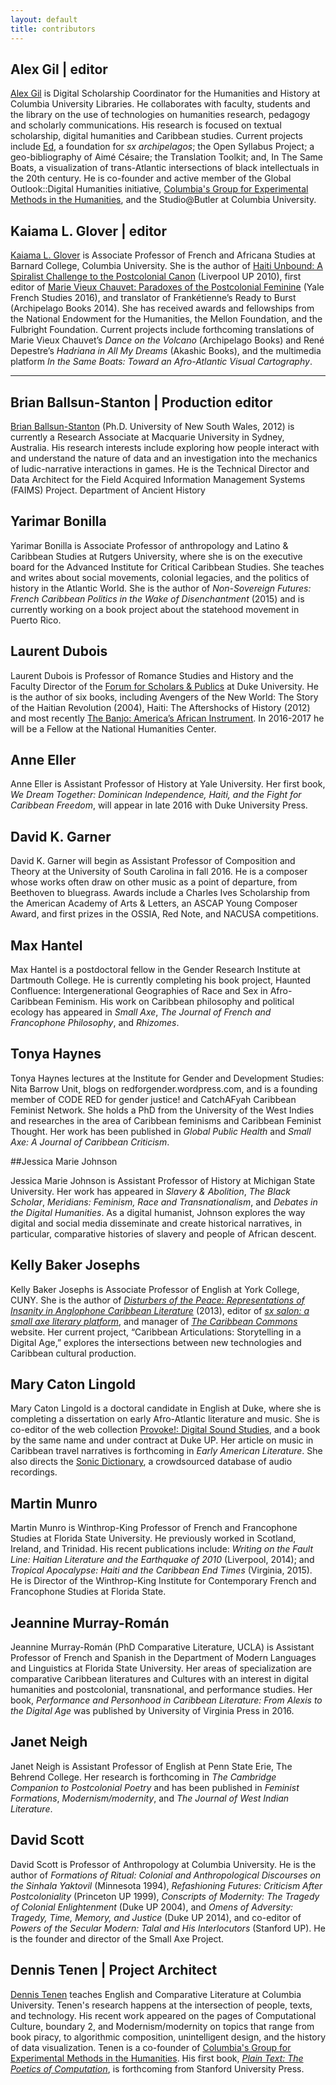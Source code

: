 ```yaml
---
layout: default
title: contributors
---
```


## Alex Gil | editor
[Alex Gil](http://www.elotroalex.com/) is Digital Scholarship Coordinator for the Humanities and History at Columbia University Libraries. He collaborates with faculty, students and the library on the use of technologies on humanities research, pedagogy and scholarly communications. His research is focused on textual scholarship, digital humanities and Caribbean studies. Current projects include [Ed](http://elotroalex.github.io/ed/), a foundation for *sx archipelagos*; the Open Syllabus Project; a geo-bibliography of Aimé Césaire; the Translation Toolkit; and, In The Same Boats, a visualization of trans-Atlantic intersections of black intellectuals in the 20th century. He is co-founder and active member of the Global Outlook::Digital Humanities initiative, [Columbia's Group for Experimental Methods in the Humanities](http://xpmethod.plaintext.in/), and the Studio@Butler at Columbia University.

## Kaiama L. Glover | editor

[Kaiama L. Glover](https://barnard.edu/profiles/kaiama-l-glover) is Associate Professor of French and Africana Studies at Barnard College, Columbia University. She is the author of [Haiti Unbound: A Spiralist Challenge to the Postcolonial Canon](http://liverpooluniversitypress.co.uk/products/61903) (Liverpool UP 2010), first editor of [Marie Vieux Chauvet: Paradoxes of the Postcolonial Feminine](http://yalebooks.com/book/9780300214192/yale-french-studies-number-128) (Yale French Studies 2016), and translator of Frankétienne’s Ready to Burst (Archipelago Books 2014). She has received awards and fellowships from the National Endowment for the Humanities, the Mellon Foundation, and the Fulbright Foundation. Current projects include forthcoming translations of Marie Vieux Chauvet’s *Dance on the Volcano* (Archipelago Books) and René Depestre’s *Hadriana in All My Dreams* (Akashic Books), and the multimedia platform *In the Same Boats: Toward an Afro-Atlantic Visual Cartography*.


---

## Brian Ballsun-Stanton | Production editor
[Brian Ballsun-Stanton](https://www.fedarch.org/) (Ph.D. University of New South Wales, 2012) is currently a Research Associate at Macquarie University in Sydney, Australia. His research interests include exploring how people interact with and understand the nature of data and an investigation into the mechanics of ludic-narrative interactions in games. He is the Technical Director and Data Architect for the Field Acquired Information Management Systems (FAIMS) Project.
Department of Ancient History

## Yarimar Bonilla

Yarimar Bonilla is Associate Professor of anthropology and Latino & Caribbean Studies at Rutgers University, where she is on the executive board for the Advanced Institute for Critical Caribbean Studies. She teaches and writes about social movements, colonial
legacies, and the politics of history in the Atlantic World. She is the author of *Non-Sovereign Futures: French Caribbean Politics in the Wake of Disenchantment* (2015) and is currently working on a book project about the statehood movement in Puerto Rico.

## Laurent Dubois

Laurent Dubois is Professor of Romance Studies and History and the Faculty Director of the [Forum for Scholars & Publics](https://fsp.trinity.duke.edu) at Duke University. He is the author of six books, including Avengers of the New World: The Story of the Haitian Revolution (2004), Haiti: The Aftershocks of History (2012) and most recently [The Banjo: America’s African Instrument](http://www.hup.harvard.edu/catalog.php?isbn=9780674047846). In 2016-2017 he will be a Fellow at the National Humanities Center.

## Anne Eller

Anne Eller is Assistant Professor of History at Yale University.  Her first book, *We Dream Together: Dominican Independence, Haiti, and the Fight for Caribbean Freedom*, will appear in late 2016 with Duke University Press.

## David K. Garner

David K. Garner will begin as Assistant Professor of Composition and Theory at the University of South Carolina in fall 2016. He is a composer whose works often draw on other music as a point of departure, from Beethoven to bluegrass. Awards include a Charles Ives Scholarship from the American Academy of Arts & Letters, an ASCAP Young Composer Award, and first prizes in the OSSIA, Red Note, and NACUSA competitions.


## Max Hantel

Max Hantel is a postdoctoral fellow in the Gender Research Institute at Dartmouth College. He is currently completing his book project, Haunted Confluence: Intergenerational Geographies of Race and Sex in Afro-Caribbean Feminism. His work on Caribbean philosophy and political ecology has appeared in *Small Axe*, *The Journal of French and Francophone Philosophy*, and *Rhizomes*.

## Tonya Haynes

Tonya Haynes lectures at the Institute for Gender and Development Studies: Nita Barrow Unit, blogs on redforgender.wordpress.com, and is a founding member of CODE RED for gender justice! and CatchAFyah Caribbean Feminist Network. She holds a PhD from the University of the West Indies and researches in the area of Caribbean feminisms and Caribbean Feminist Thought. Her work has been published in *Global Public Health* and *Small Axe: A Journal of Caribbean Criticism*.

##Jessica Marie Johnson

Jessica Marie Johnson is Assistant Professor of History at Michigan State University. Her work has appeared in *Slavery & Abolition*, *The Black Scholar*, *Meridians: Feminism, Race and Transnationalism*, and *Debates in the Digital Humanities*. As a digital humanist, Johnson explores the way digital and social media disseminate and create historical narratives, in particular, comparative histories of slavery and people of African descent.

## Kelly Baker Josephs

Kelly Baker Josephs is Associate Professor of English at York College, CUNY. She is the author of [*Disturbers of the Peace: Representations of Insanity in Anglophone Caribbean Literature*](http://www.upress.virginia.edu/title/4572) (2013), editor of [*sx salon: a small axe literary platform*](http://smallaxe.net/sxsalon-home), and manager of [*The Caribbean Commons*](http://caribbean.commons.gc.cuny.edu) website. Her current project, “Caribbean Articulations: Storytelling in a Digital Age,” explores the intersections between new technologies and Caribbean cultural production.

## Mary Caton Lingold

Mary Caton Lingold is a doctoral candidate in English at Duke, where she is completing a dissertation on early Afro-Atlantic literature and music. She is co-editor of the web collection [Provoke!: Digital Sound Studies](http://soundboxproject.com), and a book by the same name and under contract at Duke UP. Her article on music in Caribbean travel narratives is forthcoming in *Early American Literature*. She also directs the [Sonic Dictionary](http://sonicdictionary.fhi.duke.edu), a crowdsourced database of audio recordings.

## Martin Munro

Martin Munro is Winthrop-King Professor of French and Francophone Studies at Florida State University. He previously worked in Scotland, Ireland, and Trinidad. His recent publications include: *Writing on the Fault Line: Haitian Literature and the Earthquake of 2010* (Liverpool, 2014); and *Tropical Apocalypse: Haiti and the Caribbean End Times* (Virginia, 2015). He is Director of the Winthrop-King Institute for Contemporary French and Francophone Studies at Florida State.

## Jeannine Murray-Román

Jeannine Murray-Román (PhD Comparative Literature, UCLA) is Assistant Professor of French and Spanish in the Department of Modern Languages and Linguistics at Florida State University. Her areas of specialization are comparative Caribbean literatures and Cultures with an interest in digital humanities and postcolonial, transnational, and performance studies. Her book, *Performance and Personhood in Caribbean Literature: From Alexis to the Digital Age* was published by University of Virginia Press in 2016.

## Janet Neigh

Janet Neigh is Assistant Professor of English at Penn State Erie, The Behrend College. Her research is forthcoming in *The Cambridge Companion to Postcolonial Poetry* and has been published in *Feminist Formations*, *Modernism/modernity*, and *The Journal of West Indian Literature*.

## David Scott

David Scott is Professor of Anthropology at Columbia University. He is the author of *Formations of Ritual: Colonial and Anthropological Discourses on the Sinhala Yaktovil* (Minnesota 1994), *Refashioning Futures: Criticism After Postcoloniality* (Princeton UP 1999), *Conscripts of Modernity: The Tragedy of Colonial Enlightenment* (Duke UP 2004), and *Omens of Adversity: Tragedy, Time, Memory, and Justice* (Duke UP 2014), and co-editor of *Powers of the Secular Modern: Talal and His Interlocutors* (Stanford UP). He is the founder and director of the Small Axe Project.

## Dennis Tenen | Project Architect

[Dennis Tenen](http://denten.plaintext.in/) teaches English and Comparative Literature at Columbia University. Tenen's research happens at the intersection of people, texts, and technology. His recent work appeared on the pages of Computational Culture, boundary 2, and Modernism/modernity on topics that range from book piracy, to algorithmic composition, unintelligent design, and the history of data visualization. Tenen is a co-founder of [Columbia's Group for Experimental Methods in the Humanities](http://xpmethod.plaintext.in/). His first book, *[Plain Text: The Poetics of Computation](http://xpmethod.plaintext.in/minimal-computing/plaintext.html)*, is forthcoming from Stanford University Press.
